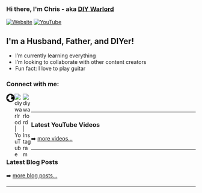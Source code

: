 ### Hi there, I'm Chris - aka [DIY Warlord][website]

[![Website](https://img.shields.io/website?label=diywarlord.com&style=for-the-badge&url=https%3A%2F%2Fdiywarlord.com)](https://diywarlord.com)
[![YouTube](https://img.shields.io/youtube/channel/subscribers/UC7-VZGvTawdqwYvnk-INS2w?label=DIYWarlord%20on%20youtube&style=for-the-badge)](https://www.youtube.com/channel/UC7-VZGvTawdqwYvnk-INS2w)

## I'm a Husband, Father, and DIYer!

- I’m currently learning everything
- I’m looking to collaborate with other content creators
- Fun fact: I love to play guitar

### Connect with me:

[<img align="left" alt="diywarlord.com" width="22px" src="https://raw.githubusercontent.com/iconic/open-iconic/master/svg/globe.svg" />][website]
[<img align="left" alt="diywarlrod | YouTube" width="22px" src="https://cdn.jsdelivr.net/npm/simple-icons@v3/icons/youtube.svg" />][youtube]
[<img align="left" alt="diywarlord | Instagram" width="22px" src="https://cdn.jsdelivr.net/npm/simple-icons@v3/icons/instagram.svg" />][instagram]

<br />
<br />

---

### Latest YouTube Videos

<!-- YOUTUBE:START -->
<!-- YOUTUBE:END -->

➡️ [more videos...](https://www.youtube.com/channel/UC7-VZGvTawdqwYvnk-INS2w)

---

### Latest Blog Posts

<!-- BLOG-POST-LIST:START -->
<!-- BLOG-POST-LIST:END -->

➡️ [more blog posts...](https://diywarlord.com/blog)

---

[website]: https://diywarlord.com
[blog]: http://diywarlord.com/blog
[youtube]: https://www.youtube.com/channel/UC7-VZGvTawdqwYvnk-INS2w
[instagram]: https://instagram.com/diywarlod
